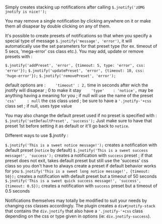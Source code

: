 Simply creates stacking up notifications after calling `$.jnotify('zOMG jnotify is nice!');`

You may remove a single notification by clicking anywhere on it or make them all disapear by double clicking on any of them.

It's possible to create presets of notifications so that when you specify a special type of message `$.jnotify('message', 'error')`, it will automatically use the set parameters for that preset type (for ex. timeout of 5 secs, 'mega-error' css class etc.). You may add, update or remove presets with :

`$.jnotify('addPreset', 'error', {timeout: 5, type: 'error', css: 'error'});`
`$.jnotify('updatePreset', 'error', {timeout: 10, css: 'huge-error'});`
`$.jnotify('removePreset', 'error');`

default options are :
`    'timeout' : 2,` time in seconds after wich the jnotify will disapear ; 0 to make it stay
`    'type'    : 'notice',` may be anything having a meaning for you ; if null will use the name of the preset
`    'css'     : null` the css class used ; be sure to have a `'.jnotify-'+css` class set ; if null, uses type value

You may also change the default preset used if no preset is specified with : `$.jnotify('setDefaultPreset', 'success');` Just make sure to have that preset 1st before setting it as default or it'll go back to `notice`.

Different ways to use $.jnotify :

`$.jnotify('This is a sweet notice message!');` creates a notification with default preset (`notice` by default)
`$.jnotify('This is a sweet success message!', 'success');` creates a notification with `success` preset ; if that preset does not exit, takes default preset but still use the 'success' css class so you don't have to always create a preset if default behavior works for you
`$.jnotify('This is a sweet long notice message!', {timeout: 50});` creates a notification with default preset but a timeout of 50 seconds
`$.jnotify('This is a sweet quick success message!', 'success', {timeout: 0.5});` creates a notification with `success` preset but a timeout of 0.5 seconds

Notifications themselves may totally be modified to suit your needs by changing css classes accordingly. The plugin creates a `div#jnotify-stack` that contains the `div.jnotify` that also have a `'.jnotify-'+css` class depending on the css or type given in options (ie: `div.jnotify-success`).